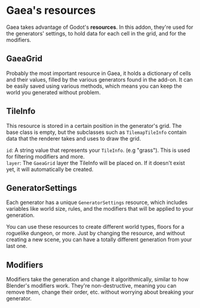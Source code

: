 # Gaea's resources

Gaea takes advantage of Godot's **resources**. In this addon, they're used for the generators' settings, to hold data for each cell in the grid, and for the modifiers.

## GaeaGrid

Probably the most important resource in Gaea, it holds a dictionary of cells and their values, filled by the various generators found in the add-on. It can be easily saved using various methods, which means you can keep the world you generated without problem.

## TileInfo
This resource is stored in a certain position in the generator's grid. The base class is empty, but the subclasses such as `TilemapTileInfo` contain data that the renderer takes and uses to draw the grid.

`id`: A string value that represents your `TileInfo`. (e.g "grass"). This is used for filtering modifiers and more.\
`layer`: The `GaeaGrid` layer the TileInfo will be placed on. If it doesn't exist yet, it will automatically be created. 

## GeneratorSettings
Each generator has a unique `GeneratorSettings` resource, which includes variables like world size, rules, and the modifiers that will be applied to your generation.

You can use these resources to create different world types, floors for a roguelike dungeon, or more. Just by changing the resource, and without creating a new scene, you can have a totally different generation from your last one.

## Modifiers
Modifiers take the generation and change it algorithmically, similar to how Blender's modifiers work. They're non-destructive, meaning you can remove them, change their order, etc. without worrying about breaking your generator.

